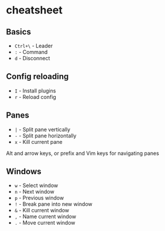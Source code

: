 # cheatsheet #

## Basics ##

- `Ctrl+\` - Leader
- `:` - Command
- `d` - Disconnect

## Config reloading ##

- `I` - Install plugins
- `r` - Reload config

## Panes ##

- `|` - Split pane vertically
- `-` - Split pane horizontally
- `x` - Kill current pane

Alt and arrow keys, or prefix and Vim keys for navigating panes

## Windows ##

- `w` - Select window
- `n` - Next window
- `p` - Previous window
- `!` - Break pane into new window
- `&` - Kill current window
- `,` - Name current window
- `.` - Move current window
